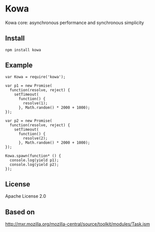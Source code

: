 # Kowa
Kowa core: asynchronous performance and synchronous simplicity


## Install
    npm install kowa

## Example

```
var Kowa = require('kowa');

var p1 = new Promise(
  function(resolve, reject) {
    setTimeout(
      function() {
        resolve(1);
      }, Math.random() * 2000 + 1000);
});

var p2 = new Promise(
  function(resolve, reject) {
    setTimeout(
      function() {
        resolve(2);
      }, Math.random() * 2000 + 1000);
});

Kowa.spawn(function* () {
  console.log(yield p1);
  console.log(yield p2);
});

```


## License

Apache License 2.0


## Based on
http://mxr.mozilla.org/mozilla-central/source/toolkit/modules/Task.jsm